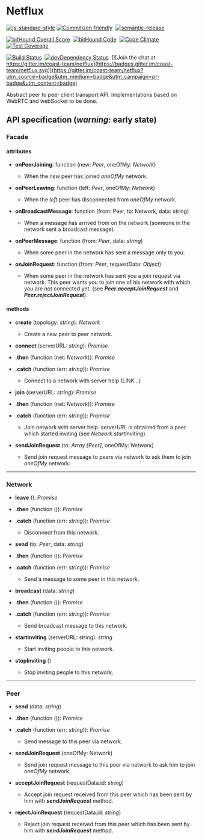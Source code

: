 # Netflux

[![js-standard-style](https://cdn.rawgit.com/feross/standard/master/badge.svg)](https://github.com/feross/standard)
[![Commitizen friendly](https://img.shields.io/badge/commitizen-friendly-brightgreen.svg)](http://commitizen.github.io/cz-cli/)&nbsp;
[![semantic-release](https://img.shields.io/badge/%20%20%F0%9F%93%A6%F0%9F%9A%80-semantic--release-e10079.svg)](https://github.com/semantic-release/semantic-release)

[![bitHound Overall Score](https://www.bithound.io/github/coast-team/netflux/badges/score.svg)](https://www.bithound.io/github/coast-team/netflux)&nbsp;
[![bitHound Code](https://www.bithound.io/github/coast-team/netflux/badges/code.svg)](https://www.bithound.io/github/coast-team/netflux)&nbsp;
[![Code Climate](https://codeclimate.com/github/coast-team/netflux/badges/gpa.svg)](https://codeclimate.com/github/coast-team/netflux)&nbsp;
[![Test Coverage](https://codeclimate.com/github/coast-team/netflux/badges/coverage.svg)](https://codeclimate.com/github/coast-team/netflux/coverage)

[![Build Status](https://travis-ci.org/coast-team/netflux.svg?branch=master)](https://travis-ci.org/coast-team/netflux)&nbsp;
[![devDependency Status](https://david-dm.org/coast-team/netflux/dev-status.svg)](https://david-dm.org/coast-team/netflux#info=devDependencies)&nbsp;
[![Join the chat at https://gitter.im/coast-team/netflux](https://badges.gitter.im/coast-team/netflux.svg)](https://gitter.im/coast-team/netflux?utm_source=badge&utm_medium=badge&utm_campaign=pr-badge&utm_content=badge)

Abstract peer to peer client transport API. Implementations based on WebRTC and webSocket to be done.

## API specification (*warning*: early state)

### Facade

#### attributes

- **onPeerJoining**: function (new: *Peer*, oneOfMy: *Network*)
  * When the *new* peer has joined *oneOfMy* network.


- **onPeerLeaving**: function (left: *Peer*, oneOfMy: *Network*)
  * When the *left* peer has disconnected from *oneOfMy* network.


- **onBroadcastMessage**: function (from: Peer, to: Network, data: string)
  * When a message has arrived from on the network (someone in the network sent a broadcast message).


- **onPeerMessage**: function (from: *Peer*, data: *string*)
  * When some peer in the network has sent a message only to you.


- **onJoinRequest**: function (from: *Peer*,  requestData: *Object*)
  * When some peer in the network has sent you a join request via network. This peer wants you to join one of his network with which you are not connected yet. (see ***Peer.acceptJoinRequest*** and ***Peer.rejectJoinRequest***).

#### methods

- **create** (topology: *string*): *Network*
  * Create a new peer to peer network.


- **connect** (serverURL: *string*): *Promise*
- **.then** (function (net: *Network*)): *Promise*
- **.catch** (function (err: *string*)): *Promise*
  * Connect to a network with server help (LINK...)


- **join** (serverURL: *string*): *Promise*
- **.then** (function (net: *Network*)): *Promise*
- **.catch** (function (err: *string*)): *Promise*
  * Join network with server help. *serverURL* is obtained from a peer which started inviting (see *Network.startInviting*).


- **sendJoinRequest** (to: *Array [Peer]*, oneOfMy: *Network*)
  * Send join request message to peers via network to ask them to join *oneOfMy* network.

___
### Network

- **leave** (): *Promise*
- **.then** (function ()): *Promise*
- **.catch** (function (err: *string*)): *Promise*
  * Disconnect from this network.


- **send** (to: *Peer*, data: *string*)
- **.then** (function ()): *Promise*
- **.catch** (function (err: *string*)): *Promise*
  * Send a message to some peer in this network.


- **broadcast** (data: *string*)
- **.then** (function ()): *Promise*
- **.catch** (function (err: *string*)): *Promise*
  * Send broadcast message to this network.


- **startInviting** (serverURL: *string*): *string*
  * Start inviting people to this network.


- **stopInviting** ()
  * Stop inviting people to this network.

___
### Peer

- **send** (data: *string*)
- **.then** (function ()): *Promise*
- **.catch** (function (err: *string*)): *Promise*
  * Send message to this peer via network.


- **sendJoinRequest** (oneOfMy: Network)
  * Send join request message to this peer via network to ask him to join *oneOfMy* network.


- **acceptJoinRequest** (requestData.id: *string*)
  * Accept join request received from this peer which has been sent by him with ***sendJoinRequest*** method.


- **rejectJoinRequest** (requestData.id: *string*)
  * Reject join request received from this peer which has been sent by him with ***sendJoinRequest*** method.
